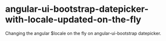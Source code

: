 angular-ui-bootstrap-datepicker-with-locale-updated-on-the-fly
==============================================================

Changing the angular $locale on the fly on angular-ui-bootstrap datepicker.
